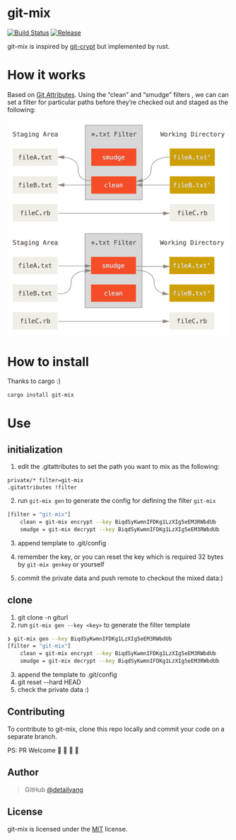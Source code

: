 # git-mix
[![Build Status](https://travis-ci.org/detailyang/git-mix.svg?branch=master)](https://travis-ci.org/detailyang/git-mix)
[![Release](https://img.shields.io/crates/v/git-mix.svg)](https://crates.io/crates/git-mix)

git-mix is inspired by [git-crypt](https://github.com/AGWA/git-crypt) but implemented by rust.

# How it works
Based on [Git Attributes](https://git-scm.com/book/en/v2/Customizing-Git-Git-Attributes). Using the “clean” and “smudge” filters
, we can can set a filter for particular paths before they’re checked out and staged as the following:

![clean](/docs/clean.png)
![smudge](/docs/smudge.png)

# How to install
Thanks to cargo :)
```bash
cargo install git-mix
```

# Use

## initialization

1. edit the .gitattributes to set the path you want to mix as the following:

```bsah
private/* filter=git-mix
.gitattributes !filter
```

2. run `git-mix gen` to generate the config for defining the filter `git-mix`

```bash
[filter = "git-mix"]
    clean = git-mix encrypt --key BiqdSyKwmnIFDKg1LzXIg5eEM3RWbdUb
    smudge = git-mix decrypt --key BiqdSyKwmnIFDKg1LzXIg5eEM3RWbdUb
```

3. append template to  .git/config

4. remember the key, or you can reset the key which is required 32 bytes by `git-mix genkey` or yourself

5. commit the private data and push remote to checkout the mixed data:)

## clone

1. git clone -n giturl
2. run `git-mix gen --key <key>` to generate the filter template
```bash
❯ git-mix gen --key BiqdSyKwmnIFDKg1LzXIg5eEM3RWbdUb                       127ms
[filter = "git-mix"]
    clean = git-mix encrypt --key BiqdSyKwmnIFDKg1LzXIg5eEM3RWbdUb
    smudge = git-mix decrypt --key BiqdSyKwmnIFDKg1LzXIg5eEM3RWbdUb
```
3. append the template to .git/config
4. git reset --hard HEAD
5. check the private data :)

Contributing
------------

To contribute to git-mix, clone this repo locally and commit your code on a separate branch.

PS: PR Welcome :rocket: :rocket: :rocket: :rocket:


Author
------

> GitHub [@detailyang](https://github.com/detailyang)


License
-------
git-mix is licensed under the [MIT] license.

[MIT]: https://github.com/detailyang/ybw/blob/master/licenses/MIT
